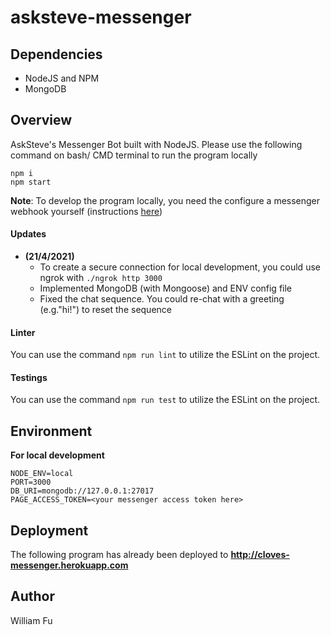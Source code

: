 # asksteve-messenger

## Dependencies
- NodeJS and NPM
- MongoDB

## Overview
AskSteve's Messenger Bot built with NodeJS.
Please use the following command on bash/ CMD terminal to run the program locally
```
npm i
npm start
```
**Note**: To develop the program locally, you need the configure a messenger webhook yourself (instructions [here](https://developers.facebook.com/docs/messenger-platform/getting-started/app-setup))

#### Updates 
- **(21/4/2021)** 
  - To create a secure connection for local development, you could use ngrok with `./ngrok http 3000`
  - Implemented MongoDB (with Mongoose) and ENV config file
  - Fixed the chat sequence. You could re-chat with a greeting (e.g."hi!") to reset the sequence

#### Linter
You can use the command `npm run lint` to utilize the ESLint on the project.

#### Testings
You can use the command `npm run test` to utilize the ESLint on the project.

## Environment
**For local development**
```
NODE_ENV=local
PORT=3000
DB_URI=mongodb://127.0.0.1:27017
PAGE_ACCESS_TOKEN=<your messenger access token here>
```
## Deployment
The following program has already been deployed to
**http://cloves-messenger.herokuapp.com**

## Author
William Fu
